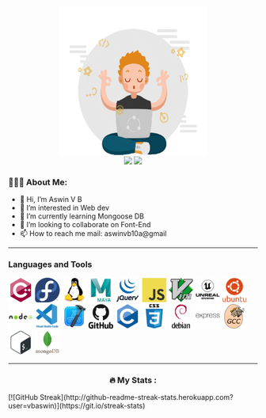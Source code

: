 <div id="header" align="center">
  <img src="profile.gif" height='300' width='300'><br>
  <img src="https://img.shields.io/badge/github-%23121011.svg?style=for-the-badge&logo=github&logoColor=white">
  <img src="https://img.shields.io/badge/linkedin-%230077B5.svg?style=for-the-badge&logo=linkedin&logoColor=white">
</div>

### 👨🏻‍💻 About Me: 

- 👋 Hi, I’m Aswin V B
- 👀 I’m interested in Web dev
- 🌱 I’m currently learning Mongoose DB
- 💞️ I’m looking to collaborate on Font-End 
- 📫 How to reach me mail: aswinvb10a@gmail

<!---
vbaswin/vbaswin is a ✨ special ✨ repository because its `README.md` (this file) appears on your GitHub profile.
You can click the Preview link to take a look at your changes.
--->
---
### Languages and Tools

<div id="badges">
  <img src="icons/cplusplus-original.svg" height='50' weight='50'>
  <img src="icons/fedora-original.svg" height='50' weight='50'>
  <img src="icons/linux-original.svg" height='50' weight='50'>
  <img src="icons/maya-original-wordmark.svg" height='50' weight='50'>
  <img src="icons/jquery-original-wordmark.svg" height='50' weight='50'>
  <img src="icons/javascript-original.svg" height='50' weight='50'>
  <img src="icons/vim-original.svg" height='50' weight='50'>
  <img src="icons/unrealengine-original-wordmark.svg" height='50' weight='50'>
  <img src="icons/ubuntu-plain-wordmark.svg" height='50' weight='50'>
  <img src="icons/nodejs-original-wordmark.svg" height='50' weight='50'>
  <img src="icons/vscode-original-wordmark.svg" height='50' weight='50'>
  <img src="icons/xcode-original.svg" height='50' weight='50'>
  <img src="icons/github-original-wordmark.svg" height='50' weight='50'>
  <img src="icons/c-original.svg" height='50' weight='50'>
  <img src="icons/css3-original-wordmark.svg" height='50' weight='50'>
  <img src="icons/debian-original-wordmark.svg" height='50' weight='50'>
  <img src="icons/express-original-wordmark.svg" height='50' weight='50'>
  <img src="icons/gcc-original.svg" height='50' weight='50'>
  <img src="icons/bash-original.svg" height='50' weight='50'>
  <img src="icons/mongodb-original-wordmark.svg" height='50' weight='50'>
</div>

---
<h3 align="center"> 🔥 My Stats : </h3>
  [![GitHub Streak](http://github-readme-streak-stats.herokuapp.com?user=vbaswin)](https://git.io/streak-stats)